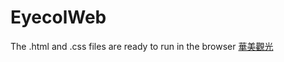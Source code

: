 # EyecolWeb
The .html and .css files are ready to run in the browser
[華美觀光](https://markgenius.github.io/EyecolWeb/html/login.html)
